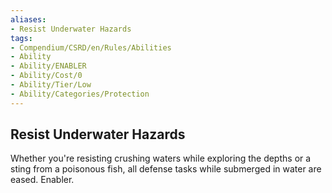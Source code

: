 ```yaml
---
aliases:
- Resist Underwater Hazards
tags:
- Compendium/CSRD/en/Rules/Abilities
- Ability
- Ability/ENABLER
- Ability/Cost/0
- Ability/Tier/Low
- Ability/Categories/Protection
---
```


  
## Resist Underwater Hazards  
Whether you're resisting crushing waters while exploring the depths or a sting from a poisonous fish, all defense tasks while submerged in water are eased. Enabler.